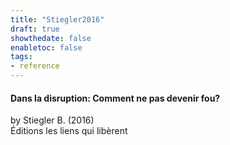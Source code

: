 ```yaml
---
title: "Stiegler2016"
draft: true
showthedate: false
enabletoc: false
tags:
- reference
---
```


#### **Dans la disruption: Comment ne pas devenir fou?**     
by Stiegler B. (2016)         
Éditions les liens qui libèrent      


